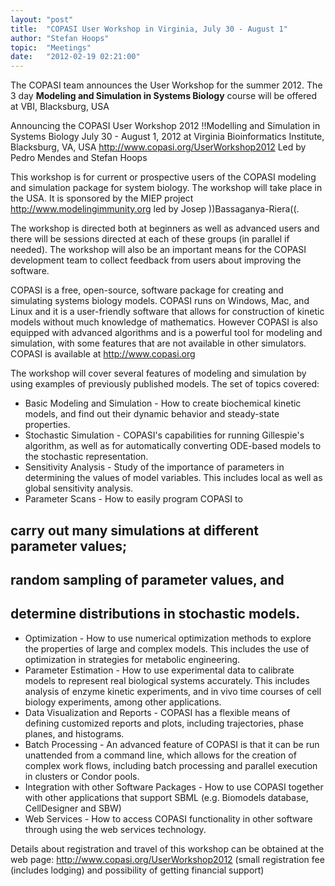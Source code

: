 ```yaml
---
layout: "post"
title:  "COPASI User Workshop in Virginia, July 30 - August 1"
author: "Stefan Hoops"
topic:  "Meetings"
date:   "2012-02-19 02:21:00"
---
```


The COPASI team announces the User Workshop for the summer 2012. The 3 day __Modeling and Simulation in Systems Biology__ course will be offered at VBI, Blacksburg, USA

Announcing the COPASI User Workshop 2012
!!Modelling and Simulation in Systems Biology
July 30 - August 1, 2012 at Virginia Bioinformatics Institute, 
Blacksburg, VA, USA 
http://www.copasi.org/UserWorkshop2012
Led by Pedro Mendes and Stefan Hoops

This workshop is for current or prospective users of the COPASI modeling and simulation package for system biology. 
The workshop will take place in the USA. It is sponsored by the MIEP project http://www.modelingimmunity.org led by
Josep ))Bassaganya-Riera((. 

The workshop is directed both at beginners as well as advanced users and there will be sessions directed at each of 
these groups (in parallel if needed). The workshop will also be an important means for the COPASI development team 
to collect feedback from users about improving the software.

COPASI is a free, open-source, software package for creating and simulating systems biology models. COPASI runs on Windows, 
Mac, and Linux and it is a user-friendly software that allows for construction of kinetic models without much knowledge 
of mathematics. However COPASI is also equipped with advanced algorithms and is a powerful tool for modeling and simulation, 
with some features that are not available in other simulators. COPASI is available at http://www.copasi.org

The workshop will cover several features of modeling and simulation by using examples of previously published models. 
The set of topics covered:
* Basic Modeling and Simulation - How to create biochemical kinetic models, and find out their dynamic behavior and steady-state properties.
* Stochastic Simulation - COPASI's capabilities for running Gillespie's algorithm, as well as for automatically converting ODE-based models to the stochastic representation.
* Sensitivity Analysis - Study of the importance of parameters in determining the values of model variables. This includes local as well as global sensitivity analysis.
* Parameter Scans - How to easily program COPASI to 
## carry out many simulations at different parameter values; 
## random sampling of parameter values, and 
## determine distributions in stochastic models.
* Optimization - How to use numerical optimization methods to explore the properties of large and complex models. This includes the use of optimization in strategies for metabolic engineering.
* Parameter Estimation - How to use experimental data to calibrate models to represent real biological systems accurately. This includes analysis of enzyme kinetic experiments, and in vivo time courses of cell biology experiments, among other applications.
* Data Visualization and Reports - COPASI has a flexible means of defining customized reports and plots, including trajectories, phase planes, and histograms.
* Batch Processing - An advanced feature of COPASI is that it can be run unattended from a command line, which allows for the creation of complex work flows, including batch processing and parallel execution in clusters or Condor pools.
* Integration with other Software Packages - How to use COPASI together with other applications that support SBML (e.g. Biomodels database, CellDesigner and SBW)
* Web Services - How to access COPASI functionality in other software through using the web services technology.

Details about registration and travel of this workshop can be obtained at the web page:
http://www.copasi.org/UserWorkshop2012 (small registration fee (includes lodging) and possibility of getting financial support)


